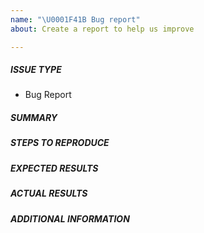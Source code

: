 ```yaml
---
name: "\U0001F41B Bug report"
about: Create a report to help us improve

---
```

<!-- Issues are for **bugs and feature requests** only -->

##### ISSUE TYPE

- Bug Report

##### SUMMARY
<!-- Briefly describe the problem. -->

##### STEPS TO REPRODUCE

<!-- Please describe exactly how to reproduce the problem. -->

##### EXPECTED RESULTS

<!-- What did you expect to happen when running the steps above? -->

##### ACTUAL RESULTS

<!-- What actually happened? -->

##### ADDITIONAL INFORMATION

<!-- Include any links or other information to facilitate the investigation. -->
